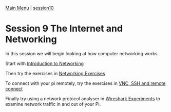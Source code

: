 [Main Menu](../../sessions/README.md) | [session10](../session10/) 

# Session 9 The Internet and Networking

In this session we will begin looking at how computer networking works.

Start with [Introduction to Networking](../session9/docs/introduction-to-networking.md)

Then try the exercises in [Networking Exercises](../session9/docs/networking-exercises.md)

To connect with your pi remotely, try the  exercises in [VNC, SSH and remote connect](../session9/docs/remoteAccessSSHVNCPiConnect.md)

Finally try using a network protocol analyser in [Wireshark Experiments](../session9/docs/wireshark.md) to examine network traffic in and out of your Pi.